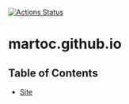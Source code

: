 [![Actions Status](https://github.com/martoc/martoc.github.io/workflows/Jekyll%20site%20CI/badge.svg)](https://github.com/martoc/martoc.github.io/actions)

# martoc.github.io 

## Table of Contents

- [Site](http://martoc.github.io)
